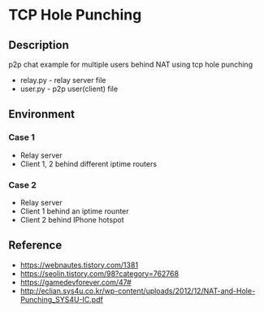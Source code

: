 # TCP Hole Punching


## Description
p2p chat example for multiple users behind NAT using tcp hole punching

* relay.py - relay server file
* user.py - p2p user(client) file

## Environment
### Case 1
* Relay server
* Client 1, 2 behind different iptime routers

### Case 2
* Relay server
* Client 1 behind an iptime rounter
* Client 2 behind IPhone hotspot

## Reference
* https://webnautes.tistory.com/1381
* https://seolin.tistory.com/98?category=762768
* https://gamedevforever.com/47#
* http://eclian.sys4u.co.kr/wp-content/uploads/2012/12/NAT-and-Hole-Punching_SYS4U-IC.pdf
